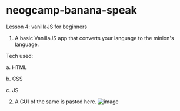 # neogcamp-banana-speak
Lesson 4: vanillaJS for beginners

1. A basic VanillaJS app that converts your language to the minion's language.

Tech used:

a. HTML

b. CSS

c. JS
  
2. A GUI of the same is pasted here.
![image](https://user-images.githubusercontent.com/56500938/205605251-80d8fa5b-b04c-4b5b-9acc-9ea72f79ff22.png)

